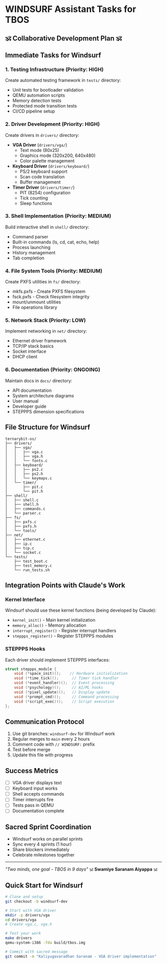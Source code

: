 # WINDSURF Assistant Tasks for TBOS
## 🕉️ Collaborative Development Plan 🕉️

## Immediate Tasks for Windsurf

### 1. Testing Infrastructure (Priority: HIGH)
Create automated testing framework in `tests/` directory:
- Unit tests for bootloader validation
- QEMU automation scripts
- Memory detection tests
- Protected mode transition tests
- CI/CD pipeline setup

### 2. Driver Development (Priority: HIGH)
Create drivers in `drivers/` directory:
- **VGA Driver** (`drivers/vga/`)
  - Text mode (80x25)
  - Graphics mode (320x200, 640x480)
  - Color palette management
- **Keyboard Driver** (`drivers/keyboard/`)
  - PS/2 keyboard support
  - Scan code translation
  - Buffer management
- **Timer Driver** (`drivers/timer/`)
  - PIT (8254) configuration
  - Tick counting
  - Sleep functions

### 3. Shell Implementation (Priority: MEDIUM)
Build interactive shell in `shell/` directory:
- Command parser
- Built-in commands (ls, cd, cat, echo, help)
- Process launching
- History management
- Tab completion

### 4. File System Tools (Priority: MEDIUM)
Create PXFS utilities in `fs/` directory:
- mkfs.pxfs - Create PXFS filesystem
- fsck.pxfs - Check filesystem integrity
- mount/unmount utilities
- File operations library

### 5. Network Stack (Priority: LOW)
Implement networking in `net/` directory:
- Ethernet driver framework
- TCP/IP stack basics
- Socket interface
- DHCP client

### 6. Documentation (Priority: ONGOING)
Maintain docs in `docs/` directory:
- API documentation
- System architecture diagrams
- User manual
- Developer guide
- STEPPPS dimension specifications

## File Structure for Windsurf
```
ternarybit-os/
├── drivers/
│   ├── vga/
│   │   ├── vga.c
│   │   ├── vga.h
│   │   └── fonts.c
│   ├── keyboard/
│   │   ├── ps2.c
│   │   ├── ps2.h
│   │   └── keymaps.c
│   └── timer/
│       ├── pit.c
│       └── pit.h
├── shell/
│   ├── shell.c
│   ├── shell.h
│   ├── commands.c
│   └── parser.c
├── fs/
│   ├── pxfs.c
│   ├── pxfs.h
│   └── tools/
├── net/
│   ├── ethernet.c
│   ├── ip.c
│   ├── tcp.c
│   └── socket.c
└── tests/
    ├── test_boot.c
    ├── test_memory.c
    └── run_tests.sh
```

## Integration Points with Claude's Work

### Kernel Interface
Windsurf should use these kernel functions (being developed by Claude):
- `kernel_init()` - Main kernel initialization
- `memory_alloc()` - Memory allocation
- `interrupt_register()` - Register interrupt handlers
- `steppps_register()` - Register STEPPPS modules

### STEPPPS Hooks
Each driver should implement STEPPPS interfaces:
```c
struct steppps_module {
    void (*space_init)();    // Hardware initialization
    void (*time_tick)();      // Timer tick handler
    void (*event_handler)();  // Event processing
    void (*psychology)();     // AI/ML hooks
    void (*pixel_update)();   // Display update
    void (*prompt_cmd)();     // Command processing
    void (*script_exec)();    // Script execution
};
```

## Communication Protocol
1. Use git branches: `windsurf-dev` for Windsurf work
2. Regular merges to `main` every 2 hours
3. Comment code with `// WINDSURF:` prefix
4. Test before merge
5. Update this file with progress

## Success Metrics
- [ ] VGA driver displays text
- [ ] Keyboard input works
- [ ] Shell accepts commands
- [ ] Timer interrupts fire
- [ ] Tests pass in QEMU
- [ ] Documentation complete

## Sacred Sprint Coordination
- Windsurf works on parallel sprints
- Sync every 4 sprints (1 hour)
- Share blockers immediately
- Celebrate milestones together

---
*"Two minds, one goal - TBOS in 9 days"*
🕉️ **Swamiye Saranam Aiyappa** 🕉️

## Quick Start for Windsurf
```bash
# Clone and setup
git checkout -b windsurf-dev

# Start with VGA driver
mkdir -p drivers/vga
cd drivers/vga
# Create vga.c, vga.h

# Test your work
make drivers
qemu-system-i386 -fda build/tbos.img

# Commit with sacred message
git commit -m "Kaliyugavaradhan Saranam - VGA driver implementation"
```